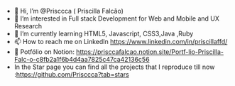 - 👋 Hi, I’m @Prisccca ( Priscilla Falcão)
- 👀 I’m interested in Full stack Development for Web and Mobile and UX Research
- 🌱 I’m currently learning HTML5, Javascript, CSS3,Java ,Ruby
- 📫 How to reach me on LinkedIn https://www.linkedin.com/in/priscillaffd/
- 📓 Potfólio on Notion: https://prisccafalcao.notion.site/Portf-lio-Priscilla-Falc-o-c8fb2a1f6b4d4aa7825c47ca42136c56
-  In the Star page you can find all the projects that I reproduce till now :https://github.com/Prisccca?tab=stars


<!---
Prisccca/Prisccca is a ✨ special ✨ repository because its `README.md` (this file) appears on your GitHub profile.
You can click the Preview link to take a look at your changes.
--->
